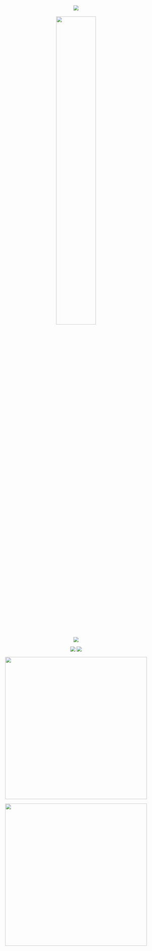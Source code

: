 <!-- 封面配置 -->


<h1 align="center">
    <img src="https://readme-typing-svg.herokuapp.com/?lines=println(%22Hello%2C%20World!%22);祝您今天愉快!&center=true&size=27">
</h1>
<p align="center">
<img src="https://user-images.githubusercontent.com/21078112/163754171-0e917f6d-22e9-4add-8705-b664d12949a6.gif" width="50%" />
</p>
<p align="center">
  <img src="https://cdn.jsdelivr.net/gh/sun0225SUN/sun0225SUN/profile-snake-contrib/github-contribution-grid-snake-dark.svg" />
  </p>
<p align="center">
<img src="https://img.shields.io/badge/GitHub-Xiaolangs-brightgreen"/>
<img src="https://img.shields.io/badge/language-kotlin-orange.svg"/>
</p>
<p align="center">
<img src="https://github-readme-stats.vercel.app/api?username=Xiaolangs&count_private=true" width="450"/>
</p>
<p align="center">
<img src="https://skillicons.dev/icons?i=androidstudio,kotlin,java,gradle,github,gitlab,git" width="450"/>
</p>

<!--
**Xiaolangs/Xiaolangs** is a ✨ _special_ ✨ repository because its `README.md` (this file) appears on your GitHub profile.

Here are some ideas to get you started:

- 🔭 I’m currently working on ...
- 🌱 I’m currently learning ...
- 👯 I’m looking to collaborate on ...
- 🤔 I’m looking for help with ...
- 💬 Ask me about ...
- 📫 How to reach me: ...
- 😄 Pronouns: ...
- ⚡ Fun fact: ...
-->
